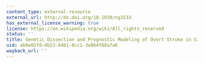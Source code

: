 ```yaml
---
content_type: external-resource
external_url: http://dx.doi.org/10.1038/ng1533
has_external_license_warning: true
license: https://en.wikipedia.org/wiki/All_rights_reserved
status: ''
title: Genetic Dissection and Prognostic Modeling of Overt Stroke in Sickle Cell Anemia
uid: ab6e01fd-db23-44b1-8cc1-3e8b4f88a7a6
wayback_url: ''
---
```

